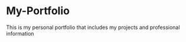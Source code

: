 # My-Portfolio
This is my personal portfolio that includes my projects and professional information 
